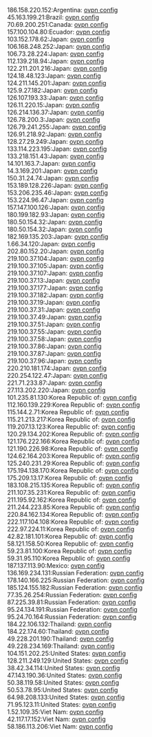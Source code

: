 186.158.220.152:Argentina: [ovpn config](vpn/186_158_220_152.ovpn)  
45.163.199.21:Brazil: [ovpn config](vpn/45_163_199_21.ovpn)  
70.69.200.251:Canada: [ovpn config](vpn/70_69_200_251.ovpn)  
157.100.104.80:Ecuador: [ovpn config](vpn/157_100_104_80.ovpn)  
103.152.178.62:Japan: [ovpn config](vpn/103_152_178_62.ovpn)  
106.168.248.252:Japan: [ovpn config](vpn/106_168_248_252.ovpn)  
106.73.28.224:Japan: [ovpn config](vpn/106_73_28_224.ovpn)  
112.139.218.94:Japan: [ovpn config](vpn/112_139_218_94.ovpn)  
122.211.201.216:Japan: [ovpn config](vpn/122_211_201_216.ovpn)  
124.18.48.123:Japan: [ovpn config](vpn/124_18_48_123.ovpn)  
124.211.145.201:Japan: [ovpn config](vpn/124_211_145_201.ovpn)  
125.9.27.182:Japan: [ovpn config](vpn/125_9_27_182.ovpn)  
126.107.193.33:Japan: [ovpn config](vpn/126_107_193_33.ovpn)  
126.11.220.15:Japan: [ovpn config](vpn/126_11_220_15.ovpn)  
126.214.136.37:Japan: [ovpn config](vpn/126_214_136_37.ovpn)  
126.78.200.3:Japan: [ovpn config](vpn/126_78_200_3.ovpn)  
126.79.241.255:Japan: [ovpn config](vpn/126_79_241_255.ovpn)  
126.91.218.92:Japan: [ovpn config](vpn/126_91_218_92.ovpn)  
128.27.29.249:Japan: [ovpn config](vpn/128_27_29_249.ovpn)  
133.114.223.195:Japan: [ovpn config](vpn/133_114_223_195.ovpn)  
133.218.151.43:Japan: [ovpn config](vpn/133_218_151_43.ovpn)  
14.101.163.7:Japan: [ovpn config](vpn/14_101_163_7.ovpn)  
14.3.169.201:Japan: [ovpn config](vpn/14_3_169_201.ovpn)  
150.31.24.74:Japan: [ovpn config](vpn/150_31_24_74.ovpn)  
153.189.128.226:Japan: [ovpn config](vpn/153_189_128_226.ovpn)  
153.206.235.46:Japan: [ovpn config](vpn/153_206_235_46.ovpn)  
153.224.96.47:Japan: [ovpn config](vpn/153_224_96_47.ovpn)  
157.147.100.126:Japan: [ovpn config](vpn/157_147_100_126.ovpn)  
180.199.182.93:Japan: [ovpn config](vpn/180_199_182_93.ovpn)  
180.50.154.32:Japan: [ovpn config](vpn/180_50_154_32.ovpn)  
180.50.154.32:Japan: [ovpn config](vpn/180_50_154_32.ovpn)  
182.169.135.203:Japan: [ovpn config](vpn/182_169_135_203.ovpn)  
1.66.34.120:Japan: [ovpn config](vpn/1_66_34_120.ovpn)  
202.80.152.20:Japan: [ovpn config](vpn/202_80_152_20.ovpn)  
219.100.37.104:Japan: [ovpn config](vpn/219_100_37_104.ovpn)  
219.100.37.105:Japan: [ovpn config](vpn/219_100_37_105.ovpn)  
219.100.37.107:Japan: [ovpn config](vpn/219_100_37_107.ovpn)  
219.100.37.13:Japan: [ovpn config](vpn/219_100_37_13.ovpn)  
219.100.37.177:Japan: [ovpn config](vpn/219_100_37_177.ovpn)  
219.100.37.182:Japan: [ovpn config](vpn/219_100_37_182.ovpn)  
219.100.37.19:Japan: [ovpn config](vpn/219_100_37_19.ovpn)  
219.100.37.31:Japan: [ovpn config](vpn/219_100_37_31.ovpn)  
219.100.37.49:Japan: [ovpn config](vpn/219_100_37_49.ovpn)  
219.100.37.51:Japan: [ovpn config](vpn/219_100_37_51.ovpn)  
219.100.37.55:Japan: [ovpn config](vpn/219_100_37_55.ovpn)  
219.100.37.58:Japan: [ovpn config](vpn/219_100_37_58.ovpn)  
219.100.37.86:Japan: [ovpn config](vpn/219_100_37_86.ovpn)  
219.100.37.87:Japan: [ovpn config](vpn/219_100_37_87.ovpn)  
219.100.37.96:Japan: [ovpn config](vpn/219_100_37_96.ovpn)  
220.210.181.174:Japan: [ovpn config](vpn/220_210_181_174.ovpn)  
220.254.122.47:Japan: [ovpn config](vpn/220_254_122_47.ovpn)  
221.71.233.87:Japan: [ovpn config](vpn/221_71_233_87.ovpn)  
27.113.202.220:Japan: [ovpn config](vpn/27_113_202_220.ovpn)  
101.235.81.130:Korea Republic of: [ovpn config](vpn/101_235_81_130.ovpn)  
112.160.139.229:Korea Republic of: [ovpn config](vpn/112_160_139_229.ovpn)  
115.144.2.71:Korea Republic of: [ovpn config](vpn/115_144_2_71.ovpn)  
115.21.213.217:Korea Republic of: [ovpn config](vpn/115_21_213_217.ovpn)  
119.207.13.123:Korea Republic of: [ovpn config](vpn/119_207_13_123.ovpn)  
120.29.134.202:Korea Republic of: [ovpn config](vpn/120_29_134_202.ovpn)  
121.176.222.166:Korea Republic of: [ovpn config](vpn/121_176_222_166.ovpn)  
121.190.226.98:Korea Republic of: [ovpn config](vpn/121_190_226_98.ovpn)  
124.62.164.203:Korea Republic of: [ovpn config](vpn/124_62_164_203.ovpn)  
125.240.231.29:Korea Republic of: [ovpn config](vpn/125_240_231_29.ovpn)  
175.194.138.170:Korea Republic of: [ovpn config](vpn/175_194_138_170.ovpn)  
175.209.13.17:Korea Republic of: [ovpn config](vpn/175_209_13_17.ovpn)  
183.108.215.135:Korea Republic of: [ovpn config](vpn/183_108_215_135.ovpn)  
211.107.35.231:Korea Republic of: [ovpn config](vpn/211_107_35_231.ovpn)  
211.195.92.162:Korea Republic of: [ovpn config](vpn/211_195_92_162.ovpn)  
211.244.223.85:Korea Republic of: [ovpn config](vpn/211_244_223_85.ovpn)  
220.84.162.134:Korea Republic of: [ovpn config](vpn/220_84_162_134.ovpn)  
222.117.104.108:Korea Republic of: [ovpn config](vpn/222_117_104_108.ovpn)  
222.97.224.11:Korea Republic of: [ovpn config](vpn/222_97_224_11.ovpn)  
42.82.181.101:Korea Republic of: [ovpn config](vpn/42_82_181_101.ovpn)  
58.121.158.50:Korea Republic of: [ovpn config](vpn/58_121_158_50.ovpn)  
59.23.81.100:Korea Republic of: [ovpn config](vpn/59_23_81_100.ovpn)  
59.31.95.110:Korea Republic of: [ovpn config](vpn/59_31_95_110.ovpn)  
187.137.113.90:Mexico: [ovpn config](vpn/187_137_113_90.ovpn)  
136.169.234.131:Russian Federation: [ovpn config](vpn/136_169_234_131.ovpn)  
178.140.166.225:Russian Federation: [ovpn config](vpn/178_140_166_225.ovpn)  
185.124.155.182:Russian Federation: [ovpn config](vpn/185_124_155_182.ovpn)  
77.35.26.254:Russian Federation: [ovpn config](vpn/77_35_26_254.ovpn)  
87.225.39.81:Russian Federation: [ovpn config](vpn/87_225_39_81.ovpn)  
95.24.134.191:Russian Federation: [ovpn config](vpn/95_24_134_191.ovpn)  
95.24.70.164:Russian Federation: [ovpn config](vpn/95_24_70_164.ovpn)  
184.22.106.132:Thailand: [ovpn config](vpn/184_22_106_132.ovpn)  
184.22.174.60:Thailand: [ovpn config](vpn/184_22_174_60.ovpn)  
49.228.201.190:Thailand: [ovpn config](vpn/49_228_201_190.ovpn)  
49.228.234.169:Thailand: [ovpn config](vpn/49_228_234_169.ovpn)  
104.151.202.25:United States: [ovpn config](vpn/104_151_202_25.ovpn)  
128.211.249.129:United States: [ovpn config](vpn/128_211_249_129.ovpn)  
38.42.34.114:United States: [ovpn config](vpn/38_42_34_114.ovpn)  
47.143.190.36:United States: [ovpn config](vpn/47_143_190_36.ovpn)  
50.38.119.58:United States: [ovpn config](vpn/50_38_119_58.ovpn)  
50.53.78.95:United States: [ovpn config](vpn/50_53_78_95.ovpn)  
64.98.208.133:United States: [ovpn config](vpn/64_98_208_133.ovpn)  
71.95.123.11:United States: [ovpn config](vpn/71_95_123_11.ovpn)  
1.52.109.35:Viet Nam: [ovpn config](vpn/1_52_109_35.ovpn)  
42.117.17.152:Viet Nam: [ovpn config](vpn/42_117_17_152.ovpn)  
58.186.113.206:Viet Nam: [ovpn config](vpn/58_186_113_206.ovpn)  
